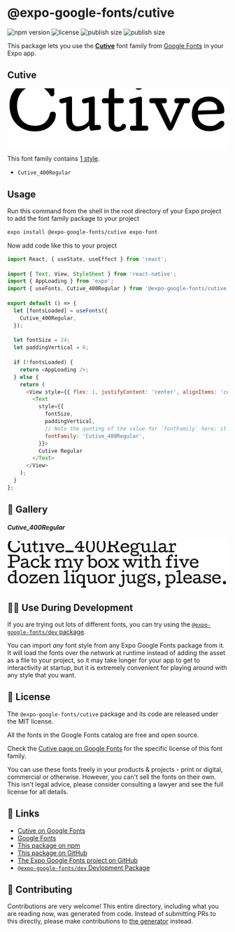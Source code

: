 # @expo-google-fonts/cutive

![npm version](https://flat.badgen.net/npm/v/@expo-google-fonts/cutive)
![license](https://flat.badgen.net/github/license/expo/google-fonts)
![publish size](https://flat.badgen.net/packagephobia/install/@expo-google-fonts/cutive)
![publish size](https://flat.badgen.net/packagephobia/publish/@expo-google-fonts/cutive)

This package lets you use the [**Cutive**](https://fonts.google.com/specimen/Cutive) font family from [Google Fonts](https://fonts.google.com/) in your Expo app.

## Cutive

![Cutive](./font-family.png)

This font family contains [1 style](#-gallery).

- `Cutive_400Regular`

## Usage

Run this command from the shell in the root directory of your Expo project to add the font family package to your project
```sh
expo install @expo-google-fonts/cutive expo-font
```

Now add code like this to your project
```js
import React, { useState, useEffect } from 'react';

import { Text, View, StyleSheet } from 'react-native';
import { AppLoading } from 'expo';
import { useFonts, Cutive_400Regular } from '@expo-google-fonts/cutive';

export default () => {
  let [fontsLoaded] = useFonts({
    Cutive_400Regular,
  });

  let fontSize = 24;
  let paddingVertical = 6;

  if (!fontsLoaded) {
    return <AppLoading />;
  } else {
    return (
      <View style={{ flex: 1, justifyContent: 'center', alignItems: 'center' }}>
        <Text
          style={{
            fontSize,
            paddingVertical,
            // Note the quoting of the value for `fontFamily` here; it expects a string!
            fontFamily: 'Cutive_400Regular',
          }}>
          Cutive Regular
        </Text>
      </View>
    );
  }
};

```

## 🔡 Gallery

##### Cutive_400Regular
![Cutive_400Regular](./Cutive_400Regular.ttf.png)


## 👩‍💻 Use During Development

If you are trying out lots of different fonts, you can try using the [`@expo-google-fonts/dev` package](https://github.com/expo/google-fonts/tree/master/font-packages/dev#readme).

You can import *any* font style from any Expo Google Fonts package from it. It will load the fonts
over the network at runtime instead of adding the asset as a file to your project, so it may take longer
for your app to get to interactivity at startup, but it is extremely convenient
for playing around with any style that you want.

## 📖 License

The `@expo-google-fonts/cutive` package and its code are released under the MIT license.

All the fonts in the Google Fonts catalog are free and open source.

Check the [Cutive page on Google Fonts](https://fonts.google.com/specimen/Cutive) for the specific license of this font family.

You can use these fonts freely in your products & projects - print or digital, commercial or otherwise. However, you can't sell the fonts on their own. This isn't legal advice, please consider consulting a lawyer and see the full license for all details.

## 🔗 Links

- [Cutive on Google Fonts](https://fonts.google.com/specimen/Cutive)
- [Google Fonts](https://fonts.google.com/)
- [This package on npm](https://www.npmjs.com/package/@expo-google-fonts/cutive)
- [This package on GitHub](https://github.com/expo/google-fonts/tree/master/font-packages/cutive)
- [The Expo Google Fonts project on GitHub](https://github.com/expo/google-fonts)
- [`@expo-google-fonts/dev` Devlopment Package](https://github.com/expo/google-fonts/tree/master/font-packages/dev)

## 🤝 Contributing

Contributions are very welcome! This entire directory, including what you are reading now, was generated from code. Instead of submitting PRs to this directly, please make contributions to [the generator](https://github.com/expo/google-fonts/tree/master/packages/generator) instead.
